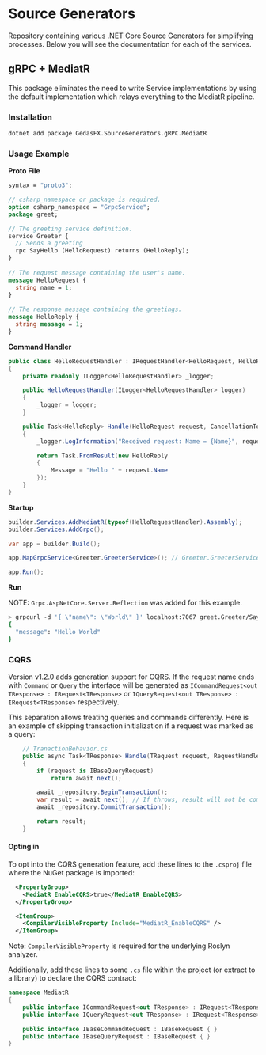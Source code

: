 # Source Generators
Repository containing various .NET Core Source Generators for simplifying processes. Below you will see the documentation for each of the services.

## gRPC + MediatR

This package eliminates the need to write Service implementations by using the default implementation which relays everything to the MediatR pipeline.

### Installation

```bash
dotnet add package GedasFX.SourceGenerators.gRPC.MediatR
```

### Usage Example

**Proto File**
```proto
syntax = "proto3";  

// csharp_namespace or package is required.
option csharp_namespace = "GrpcService";
package greet;  

// The greeting service definition.  
service Greeter {  
  // Sends a greeting  
  rpc SayHello (HelloRequest) returns (HelloReply);  
}  
  
// The request message containing the user's name.  
message HelloRequest {  
  string name = 1;  
}  
  
// The response message containing the greetings.  
message HelloReply {  
  string message = 1;  
}
```

**Command Handler**
```cs
public class HelloRequestHandler : IRequestHandler<HelloRequest, HelloReply>
{
    private readonly ILogger<HelloRequestHandler> _logger;

    public HelloRequestHandler(ILogger<HelloRequestHandler> logger)
    {
        _logger = logger;
    }

    public Task<HelloReply> Handle(HelloRequest request, CancellationToken cancellationToken)
    {
        _logger.LogInformation("Received request: Name = {Name}", request.Name);

        return Task.FromResult(new HelloReply
        {
            Message = "Hello " + request.Name
        });
    }
}
```

**Startup**
```cs
builder.Services.AddMediatR(typeof(HelloRequestHandler).Assembly);
builder.Services.AddGrpc();

var app = builder.Build();

app.MapGrpcService<Greeter.GreeterService>(); // Greeter.GreeterService was generated automatically.

app.Run();
```

**Run**

NOTE: `Grpc.AspNetCore.Server.Reflection` was added for this example.
```bash
> grpcurl -d '{ \"name\": \"World\" }' localhost:7067 greet.Greeter/SayHello
{
  "message": "Hello World"
}
```

### CQRS

Version v1.2.0 adds generation support for CQRS. If the request name ends with `Command` or `Query` the interface will be generated as `ICommandRequest<out TResponse> : IRequest<TResponse>` or `IQueryRequest<out TResponse> : IRequest<TResponse>` respectively.

This separation allows treating queries and commands differently. Here is an example of skipping transaction initialization if a request was marked as a query:

```cs
    // TranactionBehavior.cs
    public async Task<TResponse> Handle(TRequest request, RequestHandlerDelegate<TResponse> next, CancellationToken cancellationToken)
    {
        if (request is IBaseQueryRequest)
            return await next();

        await _repository.BeginTransaction();
        var result = await next(); // If throws, result will not be committed.
        await _repository.CommitTransaction();

        return result;
    }
```

#### Opting in

To opt into the CQRS generation feature, add these lines to the `.csproj` file where the NuGet package is imported:

```xml
  <PropertyGroup>
    <MediatR_EnableCQRS>true</MediatR_EnableCQRS>
  </PropertyGroup>

  <ItemGroup>
    <CompilerVisibleProperty Include="MediatR_EnableCQRS" />
  </ItemGroup>
```

Note: `CompilerVisibleProperty` is required for the underlying Roslyn analyzer.

Additionally, add these lines to some `.cs` file within the project (or extract to a library) to declare the CQRS contract:

```cs
namespace MediatR
{
    public interface ICommandRequest<out TResponse> : IRequest<TResponse>, IBaseCommandRequest { }
    public interface IQueryRequest<out TResponse> : IRequest<TResponse>, IBaseQueryRequest { }

    public interface IBaseCommandRequest : IBaseRequest { }
    public interface IBaseQueryRequest : IBaseRequest { }
}
```